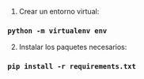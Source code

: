 1. Crear un entorno virtual:
### `python -m virtualenv env`

2. Instalar los paquetes necesarios:
### `pip install -r requirements.txt`

